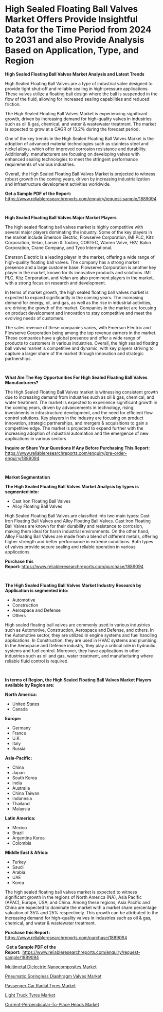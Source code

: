 <p><h1>High Sealed Floating Ball Valves Market Offers Provide Insightful Data for the Time Period from 2024 to 2031 and also Provide Analysis Based on Application, Type, and Region</h1></p><p><strong>High Sealed Floating Ball Valves Market Analysis and Latest Trends</strong></p>
<p><p>High Sealed Floating Ball Valves are a type of industrial valve designed to provide tight shut-off and reliable sealing in high-pressure applications. These valves utilize a floating ball design where the ball is suspended in the flow of the fluid, allowing for increased sealing capabilities and reduced friction.</p><p>The High Sealed Floating Ball Valves Market is experiencing significant growth, driven by increasing demand for high-quality valves in industries such as oil & gas, chemical, and water & wastewater treatment. The market is expected to grow at a CAGR of 13.2% during the forecast period.</p><p>One of the key trends in the High Sealed Floating Ball Valves Market is the adoption of advanced material technologies such as stainless steel and nickel alloys, which offer improved corrosion resistance and durability. Additionally, manufacturers are focusing on developing valves with enhanced sealing technologies to meet the stringent performance requirements of various industries.</p><p>Overall, the High Sealed Floating Ball Valves Market is projected to witness robust growth in the coming years, driven by increasing industrialization and infrastructure development activities worldwide.</p></p>
<p><strong>Get a Sample PDF of the Report:&nbsp;</strong> <a href="https://www.reliableresearchreports.com/enquiry/request-sample/1889094">https://www.reliableresearchreports.com/enquiry/request-sample/1889094</a></p>
<p>&nbsp;</p>
<p><strong>High Sealed Floating Ball Valves Major Market Players</strong></p>
<p><p>The high sealed floating ball valves market is highly competitive with several major players dominating the industry. Some of the key players in the market include Emerson Electric, Flowserve Corporation, IMI PLC, Kitz Corporation, Velan, Larsen & Toubro, CORTEC, Warren Valve, FBV, Balon Corporation, Crane Company, and Tyco International.</p><p>Emerson Electric is a leading player in the market, offering a wide range of high-quality floating ball valves. The company has a strong market presence and a large customer base. Flowserve Corporation is another key player in the market, known for its innovative products and solutions. IMI PLC, Kitz Corporation, and Velan are also prominent players in the market, with a strong focus on research and development.</p><p>In terms of market growth, the high sealed floating ball valves market is expected to expand significantly in the coming years. The increasing demand for energy, oil, and gas, as well as the rise in industrial activities, are driving the growth of the market. Companies in the market are focusing on product development and innovation to stay competitive and meet the evolving needs of customers.</p><p>The sales revenue of these companies varies, with Emerson Electric and Flowserve Corporation being among the top revenue earners in the market. These companies have a global presence and offer a wide range of products to customers in various industries. Overall, the high sealed floating ball valves market is competitive and dynamic, with key players striving to capture a larger share of the market through innovation and strategic partnerships.</p></p>
<p>&nbsp;</p>
<p><strong>What Are The Key Opportunities For High Sealed Floating Ball Valves Manufacturers?</strong></p>
<p><p>The High Sealed Floating Ball Valves market is witnessing consistent growth due to increasing demand from industries such as oil & gas, chemical, and water treatment. The market is expected to experience significant growth in the coming years, driven by advancements in technology, rising investments in infrastructure development, and the need for efficient flow control solutions. Key players in the industry are focusing on product innovation, strategic partnerships, and mergers & acquisitions to gain a competitive edge. The market is projected to expand further with the increasing adoption of industrial automation and the emergence of new applications in various sectors.</p></p>
<p><strong>Inquire or Share Your Questions If Any Before Purchasing This Report:</strong> <a href="https://www.reliableresearchreports.com/enquiry/pre-order-enquiry/1889094">https://www.reliableresearchreports.com/enquiry/pre-order-enquiry/1889094</a></p>
<p>&nbsp;</p>
<p><strong>Market Segmentation</strong></p>
<p><strong>The High Sealed Floating Ball Valves Market Analysis by types is segmented into:</strong></p>
<p><ul><li>Cast Iron Floating Ball Valves</li><li>Alloy Floating Ball Valves</li></ul></p>
<p><p>High Sealed Floating Ball Valves are classified into two main types: Cast Iron Floating Ball Valves and Alloy Floating Ball Valves. Cast Iron Floating Ball Valves are known for their durability and resistance to corrosion, making them ideal for harsh industrial environments. On the other hand, Alloy Floating Ball Valves are made from a blend of different metals, offering higher strength and better performance in extreme conditions. Both types of valves provide secure sealing and reliable operation in various applications.</p></p>
<p><strong>Purchase this Report:&nbsp;</strong><a href="https://www.reliableresearchreports.com/purchase/1889094">https://www.reliableresearchreports.com/purchase/1889094</a></p>
<p>&nbsp;</p>
<p><strong>The High Sealed Floating Ball Valves Market Industry Research by Application is segmented into:</strong></p>
<p><ul><li>Automotive</li><li>Construction</li><li>Aerospace and Defense</li><li>Others</li></ul></p>
<p><p>High sealed floating ball valves are commonly used in various industries such as Automotive, Construction, Aerospace and Defense, and others. In the Automotive sector, they are utilized in engine systems and fuel handling applications. In Construction, they are used in HVAC systems and plumbing. In the Aerospace and Defense industry, they play a critical role in hydraulic systems and fuel control. Moreover, they have applications in other industries such as oil and gas, water treatment, and manufacturing where reliable fluid control is required.</p></p>
<p>&nbsp;</p>
<p><strong>In terms of Region, the High Sealed Floating Ball Valves Market Players available by Region are:</strong></p>
<p>
    <p> <strong> North America: </strong>
        <ul>
            <li>United States</li>
            <li>Canada</li>
        </ul>
        </p> 
    <p> <strong> Europe: </strong>
        <ul>
            <li>Germany</li>
            <li>France</li>
            <li>U.K.</li>
            <li>Italy</li>
            <li>Russia</li>
        </ul>
        </p> 
    <p> <strong> Asia-Pacific: </strong>
        <ul>
            <li>China</li>
            <li>Japan</li>
            <li>South Korea</li>
            <li>India</li>
            <li>Australia</li>
            <li>China Taiwan</li>
            <li>Indonesia</li>
            <li>Thailand</li>
            <li>Malaysia</li>
        </ul>
        </p> 
    <p> <strong> Latin America: </strong>
        <ul>
            <li>Mexico</li>
            <li>Brazil</li>
            <li>Argentina Korea</li>
            <li>Colombia</li>
        </ul>
        </p> 
    <p> <strong> Middle East & Africa: </strong>
        <ul>
            <li>Turkey</li>
            <li>Saudi</li>
            <li>Arabia</li>
            <li>UAE</li>
            <li>Korea</li>
        </ul>
    </p>
    </p>
<p><p>The high sealed floating ball valves market is expected to witness significant growth in the regions of North America (NA), Asia Pacific (APAC), Europe, USA, and China. Among these regions, Asia Pacific and China are expected to dominate the market with a market share percentage valuation of 35% and 25% respectively. This growth can be attributed to the increasing demand for high-quality valves in industries such as oil & gas, chemical, and water & wastewater treatment.</p></p>
<p><strong>Purchase this Report: </strong><a href="https://www.reliableresearchreports.com/purchase/1889094">https://www.reliableresearchreports.com/purchase/1889094</a></p>
<p>&nbsp;<strong>Get a Sample PDF of the Report:&nbsp;&nbsp;</strong><a href="https://www.reliableresearchreports.com/enquiry/request-sample/1889094">https://www.reliableresearchreports.com/enquiry/request-sample/1889094</a></p>
<p><strong></strong></p>
<p><p><a href="https://cute-banjo-8ca.notion.site/Multimetal-Dielectric-Nanocomposites-Market-Challenges-Opportunities-and-Growth-Drivers-and-Major-18b6701f80bf4777899a7043b1bc8e28">Multimetal Dielectric Nanocomposites Market</a></p><p><a href="https://github.com/edytherolanlouisejk1miz0wig/Market-Research-Report-List-1/blob/main/pneumatic-springless-diaphragm-valves-market.md">Pneumatic Springless Diaphragm Valves Market</a></p><p><a href="https://view.publitas.com/reportprime-1/passenger-car-radial-tyres-market-size-and-growth-market-segmentation-regional-and-country-breakdowns-and-market-trends-for-period-from-2024-2031/">Passenger Car Radial Tyres Market</a></p><p><a href="https://view.publitas.com/reportprime-1/light-truck-tyres-market-size-growth-and-forecast-from-2024-2031/">Light Truck Tyres Market</a></p><p><a href="https://silk-columnist-571.notion.site/Current-Perpendicular-To-Place-Heads-Market-Size-Evaluating-its-Market-Trends-Growth-and-Projecti-0dec987880f54644bf986c3d62b7f663">Current-Perpendicular-To-Place Heads Market</a></p></p>